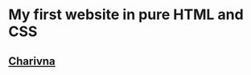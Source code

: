 <h1>My first website in pure HTML and CSS</h1>
<h2><a href="https://yanasergeevna.github.io/HTML-CSS/">Charivna</a></h2>

